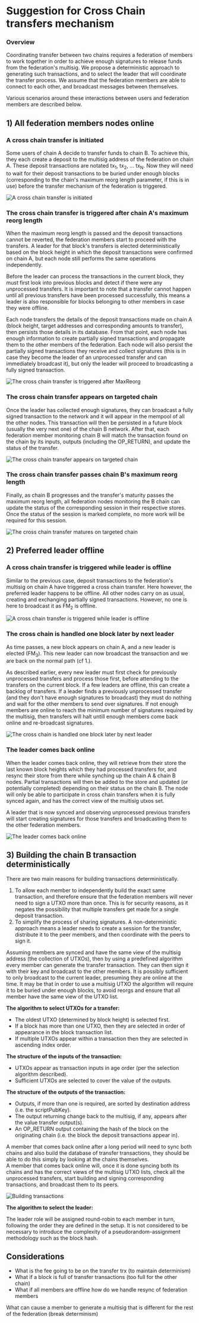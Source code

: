 # Suggestion for Cross Chain transfers mechanism

### Overview

Coordinating transfer between two chains requires a federation of members to work together in order to achieve enough signatures to release funds from the federation's multisig.
We propose a deterministic approach to generating such transactions, and to select the leader that will coordinate the transfer process.
We assume that the federation members are able to connect to each other, and broadcast messages between themselves.

Various scenarios around these interactions between users and federation members are described below.

## 1) All federation members nodes online

### A cross chain transfer is initiated

Some users of chain A decide to transfer funds to chain B. To achieve this, they each create a deposit to the multisig address of the federation on chain A. These deposit transactions are notated tx<sub>1</sub>, tx<sub>2</sub>, ... tx<sub>N</sub>. Now they will need to wait for their deposit transactions to be buried under enough blocks (corresponding to the chain's maximum reorg length parameter, if this is in use) before the transfer mechanism of the federation is triggered.

![A cross chain transfer is initiated](../assets/cross-chain-transfers/happy-path-1.svg)

### The cross chain transfer is triggered after chain A's maximum reorg length

When the maximum reorg length is passed and the deposit transactions cannot be reverted, the federation members start to proceed with the transfers. A leader for that block's transfers is elected deterministically based on the block height in which the deposit transactions were confirmed on chain A, but each node still performs the same operations independently.

Before the leader can process the transactions in the current block, they must first look into previous blocks and detect if there were any unprocessed transfers. It is important to note that a transfer cannot happen until all previous transfers have been processed successfully, this means a leader is also responsible for blocks belonging to other members in case they were offline.  

Each node transfers the details of the deposit transactions made on chain A (block height, target addresses and corresponding amounts to transfer), then persists those details in its database.
From that point, each node has enough information to create partially signed transactions and propagate them to the other members of the federation. Each node will also persist the partially signed transactions they receive and collect signatures (this is in case they become the leader of an unprocessed transfer and can immediately broadcast it), but only the leader will proceed to broadcasting a fully signed transaction.

![The cross chain transfer is triggered after MaxReorg](../assets/cross-chain-transfers/happy-path-2.svg)

### The cross chain transfer appears on targeted chain

Once the leader has collected enough signatures, they can broadcast a fully signed transaction to the network and it will appear in the mempool of all the other nodes. This transaction will then be persisted in a future block (usually the very next one) of the chain B network.
After that, each federation member monitoring chain B will match the transaction found on the chain by its inputs, outputs (including the OP_RETURN), and update the status of the transfer.

![The cross chain transfer appears on targeted chain](../assets/cross-chain-transfers/happy-path-3.svg)

### The cross chain transfer passes chain B's maximum reorg length

Finally, as chain B progresses and the transfer's maturity passes the maximum reorg length, all federation nodes monitoring the B chain can update the status of the corresponding session in their respective stores. Once the status of the session is marked complete, no more work will be required for this session.

![The cross chain transfer matures on targeted chain](../assets/cross-chain-transfers/happy-path-4.svg)

## 2) Preferred leader offline

### A cross chain transfer is triggered while leader is offline

Similar to the previous case, deposit transactions to the federation's multisig on chain A have triggered a cross chain transfer. Here however, the preferred leader happens to be offline. All other nodes carry on as usual, creating and exchanging partially signed transactions. However, no one is here to broadcast it as FM<sub>2</sub> is offline.

![A cross chain transfer is triggered while leader is offline](../assets/cross-chain-transfers/leader-offline-1.svg)

### The cross chain is handled one block later by next leader

As time passes, a new block appears on chain A, and a new leader is elected (FM<sub>3</sub>). This new leader can now broadcast the transaction and we are back on the normal path (cf 1.).

As described earlier, every new leader must first check for previously unprocessed transfers and process those first, before attending to the transfers on the current block. If a few leaders are offline, this can create a backlog of transfers.
If a leader finds a previously unprocessed transfer (and they don't have enough signatures to broadcast) they must do nothing and wait for the other members to send over signatures.
If not enough members are online to reach the minimum number of signatures required by the multisig, then transfers will halt untill enough members come back online and re-broadcast signatures.

![The cross chain is handled one block later by next leader](../assets/cross-chain-transfers/leader-offline-2.svg)

### The leader comes back online

When the leader comes back online, they will retrieve from their store the last known block heights which they had processed transfers for, and resync their store from there while synching up the chain A & chain B nodes. Partial transactions will then be added to the store and updated (or potentially completed) depending on their status on the chain B.
The node will only be able to participate in cross chain transfers when it is fully synced again, and has the correct view of the multisig utxos set.  

A leader that is now synced and observing unprocessed previous transfers will start creating signatures for those transfers and broadcasting them to the other federation members.

![The leader comes back online](../assets/cross-chain-transfers/leader-offline-3.svg)

## 3) Building the chain B transaction deterministically

There are two main reasons for building transactions deterministically.
1. To allow each member to independently build the exact same transaction, and therefore ensure that the federation members will never need to sign a UTXO more than once. This is for security reasons, as it negates the possibility that multiple transfers get made for a single deposit transaction.
2. To simplify the process of sharing signatures. A non-deterministic approach means a leader needs to create a session for the transfer, distribute it to the peer members, and then coordinate with the peers to sign it.

Assuming members are synced and have the same view of the multisig address (the collection of UTXOs), then by using a predefined algorithm every member can generate the transfer transaction. They can then sign it with their key and broadcast to the other members. It is possibly sufficient to only broadcast to the current leader, presuming they are online at the time.
It may be that in order to use a multisig UTXO the algorithm will require it to be buried under enough blocks, to avoid reorgs and ensure that all member have the same view of the UTXO list.

**The algorithm to select UTXOs for a transfer:**
- The oldest UTXO (determined by block height) is selected first.
- If a block has more than one UTXO, then they are selected in order of appearance in the block transaction list.
- If multiple UTXOs appear within a transaction then they are selected in ascending index order.

**The structure of the inputs of the transaction:**
- UTXOs appear as transaction inputs in age order (per the selection algorithm described).
- Sufficient UTXOs are selected to cover the value of the outputs.

**The structure of the outputs of the transaction:**
- Outputs, if more than one is required, are sorted by destination address (i.e. the scriptPubKey).
- The output returning change back to the multisig, if any, appears after the value transfer output(s).
- An OP_RETURN output containing the hash of the block on the originating chain (i.e. the block the deposit transactions appear in).

A member that comes back online after a long period will need to sync both chains and also build the database of transfer transactions, they should be able to do this simply by looking at the chains themselves.  
A member that comes back online will, once it is done syncing both its chains and has the correct views of the multisig UTXO lists, check all the unprocessed transfers, start building and signing corresponding transactions, and broadcast them to its peers. 

![Building transactions](../assets/cross-chain-transfers/building-transaction.svg)

**The algorithm to select the leader:**

The leader role will be assigned round-robin to each member in turn, following the order they are defined in the setup. It is not considered to be necessary to introduce the complexity of a pseudorandom-assignment methodology such as the block hash.

## Considerations ## 

- What is the fee going to be on the transfer trx (to maintain determinism)
- What if a block is full of transfer transactions (too full for the other chain)
- What if all members are offline how do we handle resync of federation members

What can cause a member to generate a multisig that is different for the rest of the federation (break determinism)

